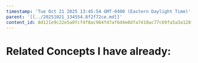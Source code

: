 ```yaml
---
timestamp: 'Tue Oct 21 2025 13:45:54 GMT-0400 (Eastern Daylight Time)'
parent: '[[../20251021_134554.8f2f72ce.md]]'
content_id: 8d121e9c22e5a0fcf4f8ac984fd7af6d4e0dfa7410ac77c69fa5a3a128f2638d
---
```


# Related Concepts I have already:
